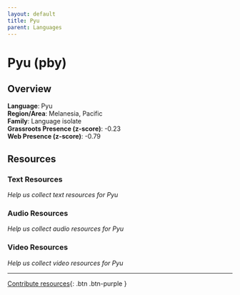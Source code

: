 ```yaml
---
layout: default
title: Pyu
parent: Languages
---
```


# Pyu (pby)

## Overview

**Language**: Pyu  
**Region/Area**: Melanesia, Pacific  
**Family**: Language isolate  
**Grassroots Presence (z-score)**: -0.23  
**Web Presence (z-score)**: -0.79  

## Resources

### Text Resources
*Help us collect text resources for Pyu*

### Audio Resources
*Help us collect audio resources for Pyu*

### Video Resources
*Help us collect video resources for Pyu*

---

[Contribute resources](https://forms.office.com/e/1SfLJx3u1r){: .btn .btn-purple }
